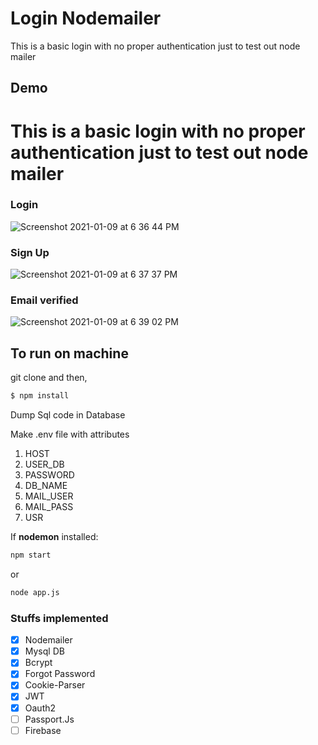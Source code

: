 # Login Nodemailer 
This is a basic login with no proper authentication just to test out node mailer

## Demo
# This is a basic login with no proper authentication just to test out node mailer

### Login
![Screenshot 2021-01-09 at 6 36 44 PM](https://user-images.githubusercontent.com/55324916/104092396-acfacb80-52a9-11eb-80ff-ec6511539c7a.png)
### Sign Up
![Screenshot 2021-01-09 at 6 37 37 PM](https://user-images.githubusercontent.com/55324916/104092411-c69c1300-52a9-11eb-8412-f6aeac39a699.png)
### Email verified
![Screenshot 2021-01-09 at 6 39 02 PM](https://user-images.githubusercontent.com/55324916/104092442-006d1980-52aa-11eb-8a9c-a7c84e5370e7.png)

## To run on machine
git clone and then,
```sh
$ npm install
```
Dump Sql code in Database

Make .env file with attributes 

1. HOST 
2. USER_DB 
3. PASSWORD
4. DB_NAME
5. MAIL_USER
6. MAIL_PASS
7. USR

If **nodemon** installed: 

```sh
npm start
``` 

or

```sh
node app.js
```

### Stuffs implemented

- [x] Nodemailer
- [x] Mysql DB
- [x] Bcrypt
- [x] Forgot Password
- [x] Cookie-Parser
- [x] JWT
- [x] Oauth2
- [ ] Passport.Js
- [ ] Firebase

